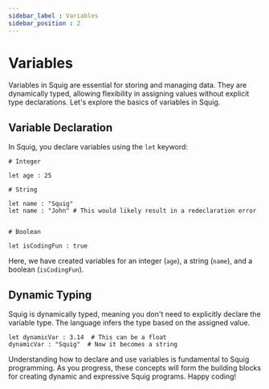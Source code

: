 ```yaml
---
sidebar_label : Variables
sidebar_position : 2
---
```


# Variables

Variables in Squig are essential for storing and managing data. They are dynamically typed, allowing flexibility in assigning values without explicit type declarations. Let's explore the basics of variables in Squig.

## Variable Declaration

In Squig, you declare variables using the `let` keyword:

```squig
# Integer

let age : 25

# String

let name : "Squig"
let name : "John" # This would likely result in a redeclaration error


# Boolean

let isCodingFun : true
```

Here, we have created variables for an integer (`age`), a string (`name`), and a boolean (`isCodingFun`).

## Dynamic Typing

Squig is dynamically typed, meaning you don't need to explicitly declare the variable type. The language infers the type based on the assigned value.

```squig
let dynamicVar : 3.14  # This can be a float
dynamicVar : "Squig"  # Now it becomes a string
```

<!-- ## Variable Scope

Variables in Squig have block scope. They are accessible only within the block of code where they are declared:

```squig
if true {
    let insideIf = "Inside If Block"
    print(insideIf)  # This works
}

print(insideIf)  # This will result in an error as 'insideIf' is not accessible here
``` -->

<!-- ## Mutable Variables

If you need to change the value of a variable, use the `let` keyword:

```squig
let count : 1
count : count + 1
``` -->

Understanding how to declare and use variables is fundamental to Squig programming. As you progress, these concepts will form the building blocks for creating dynamic and expressive Squig programs. Happy coding!